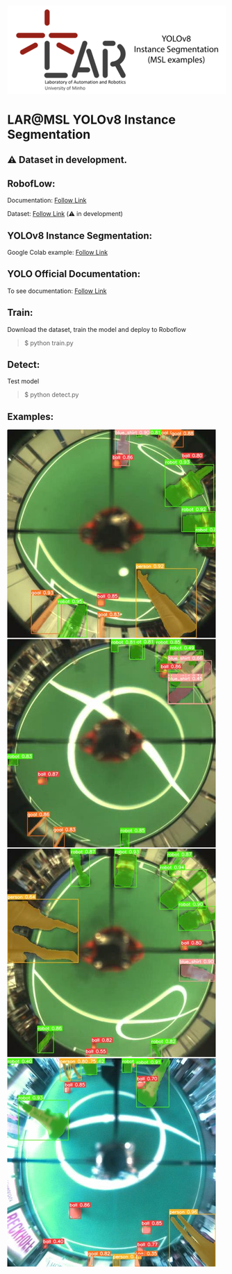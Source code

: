 ![LAR](https://github.com/josecomartins/OmniVision/blob/main/Yolo/LAR_logo_dark_v2.1_BANNER.png)
# LAR@MSL YOLOv8 Instance Segmentation
## ⚠️ Dataset in development.

## RobofLow:
Documentation: [Follow Link](https://docs.roboflow.com/)

Dataset: [Follow Link](https://universe.roboflow.com/omnidatasetsegmentation/msl-omnidirecional-lar-uminho/dataset/14)  (⚠️ in development)

## YOLOv8 Instance Segmentation:
Google Colab example: [Follow Link](https://colab.research.google.com/gist/josecomartins/8091faa58b21a951b12658f64687b8e6/msl_yolov8.ipynb)

## YOLO Official Documentation:
To see documentation: [Follow Link](https://docs.ultralytics.com/)

## Train:
Download the dataset, train the model and deploy to Roboflow 
> $ python train.py

## Detect:
Test model
> $ python detect.py

## Examples:
![Example1](https://github.com/josecomartins/OmniVision/blob/main/Yolo/example2.jpg)
![Example2](https://github.com/josecomartins/OmniVision/blob/main/Yolo/example3.jpg)
![Example3](https://github.com/josecomartins/OmniVision/blob/main/Yolo/example4.jpg)
![Example4](https://github.com/josecomartins/OmniVision/blob/main/Yolo/example5.jpg)
